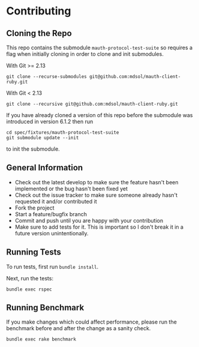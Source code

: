 # Contributing

## Cloning the Repo

This repo contains the submodule `mauth-protocol-test-suite` so requires a flag when initially cloning in order to clone and init submodules.

With Git >= 2.13

```
git clone --recurse-submodules git@github.com:mdsol/mauth-client-ruby.git
```

With Git < 2.13

```
git clone --recursive git@github.com:mdsol/mauth-client-ruby.git
```

If you have already cloned a version of this repo before the submodule was introduced in version 6.1.2 then run

```
cd spec/fixtures/mauth-protocol-test-suite
git submodule update --init
```

to init the submodule.

## General Information

* Check out the latest develop to make sure the feature hasn't been implemented or the bug hasn't been fixed yet
* Check out the issue tracker to make sure someone already hasn't requested it and/or contributed it
* Fork the project
* Start a feature/bugfix branch
* Commit and push until you are happy with your contribution
* Make sure to add tests for it. This is important so I don't break it in a future version unintentionally.

## Running Tests

To run tests, first run `bundle install`.

Next, run the tests:

```
bundle exec rspec
```

## Running Benchmark

If you make changes which could affect performance, please run the benchmark before and after the change as a sanity check.

```
bundle exec rake benchmark
```
